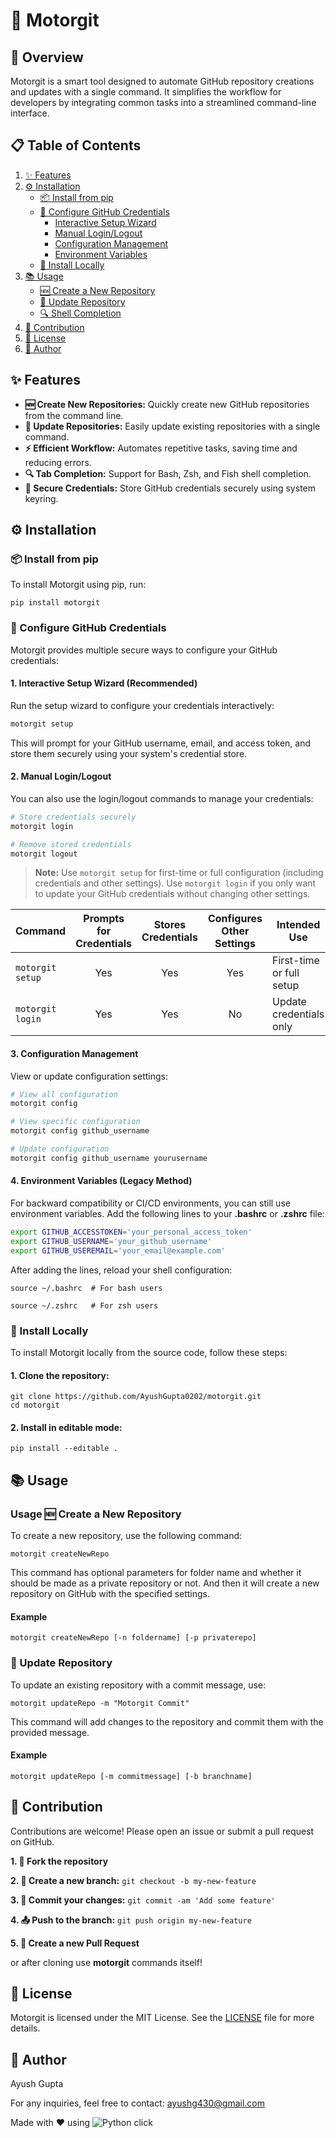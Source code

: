 # 🚀 Motorgit

## 🌟 Overview

Motorgit is a smart tool designed to automate GitHub repository creations and updates with a single command. It simplifies the workflow for developers by integrating common tasks into a streamlined command-line interface.

## 📋 Table of Contents

1. [✨ Features](#features)
2. [⚙️ Installation](#installation)
    - [📦 Install from pip](#install-from-pip)
    - [🔑 Configure GitHub Credentials](#configure-personal-access-token-pat-username-and-email)
      - [Interactive Setup Wizard](#1-interactive-setup-wizard-recommended)
      - [Manual Login/Logout](#2-manualloginlogout)
      - [Configuration Management](#3-configuration-management)
      - [Environment Variables](#4-environment-variables-legacy-method)
    - [🔧 Install Locally](#install-locally)
3. [📚 Usage](#usage)
    - [🆕 Create a New Repository](#create-a-new-repository)
    - [🔄 Update Repository](#update-repository)
    - [🔍 Shell Completion](#shell-completion)
4. [🤝 Contribution](#contribution)
5. [📜 License](#license)
6. [👤 Author](#author)

## ✨ Features

- **🆕 Create New Repositories:** Quickly create new GitHub repositories from the command line.
- **🔄 Update Repositories:** Easily update existing repositories with a single command.
- **⚡ Efficient Workflow:** Automates repetitive tasks, saving time and reducing errors.
- **🔍 Tab Completion:** Support for Bash, Zsh, and Fish shell completion.
- **🔐 Secure Credentials:** Store GitHub credentials securely using system keyring.

## ⚙️ Installation

### 📦 Install from pip

To install Motorgit using pip, run:

```
pip install motorgit
```
### 🔑 Configure GitHub Credentials

Motorgit provides multiple secure ways to configure your GitHub credentials:

#### 1. Interactive Setup Wizard (Recommended)

Run the setup wizard to configure your credentials interactively:

```bash
motorgit setup
```

This will prompt for your GitHub username, email, and access token, and store them securely using your system's credential store.

#### 2. Manual Login/Logout

You can also use the login/logout commands to manage your credentials:

```bash
# Store credentials securely
motorgit login

# Remove stored credentials
motorgit logout
```

> **Note:**
> Use `motorgit setup` for first-time or full configuration (including credentials and other settings).
> Use `motorgit login` if you only want to update your GitHub credentials without changing other settings.

| Command           | Prompts for Credentials | Stores Credentials | Configures Other Settings | Intended Use                |
|-------------------|:----------------------:|:------------------:|:------------------------:|-----------------------------|
| `motorgit setup`  |          Yes           |        Yes         |           Yes            | First-time or full setup    |
| `motorgit login`  |          Yes           |        Yes         |           No             | Update credentials only     |

#### 3. Configuration Management

View or update configuration settings:

```bash
# View all configuration
motorgit config

# View specific configuration
motorgit config github_username

# Update configuration
motorgit config github_username yourusername
```

#### 4. Environment Variables (Legacy Method)

For backward compatibility or CI/CD environments, you can still use environment variables.
Add the following lines to your **.bashrc** or **.zshrc** file:

```bash
export GITHUB_ACCESSTOKEN='your_personal_access_token'
export GITHUB_USERNAME='your_github_username'
export GITHUB_USEREMAIL='your_email@example.com'
```

After adding the lines, reload your shell configuration:
```
source ~/.bashrc  # For bash users
```
```
source ~/.zshrc   # For zsh users
```
### 🔧 Install Locally
To install Motorgit locally from the source code, follow these steps:

#### 1. Clone the repository:
```
git clone https://github.com/AyushGupta0202/motorgit.git
cd motorgit
```
#### 2. Install in editable mode:
```
pip install --editable .
```
## 📚 Usage
### Usage 🆕 Create a New Repository
To create a new repository, use the following command:
```
motorgit createNewRepo
```
This command has optional parameters for folder name and whether it should be made as a private repository or not.
And then it will create a new repository on GitHub with the specified settings.

#### Example
```
motorgit createNewRepo [-n foldername] [-p privaterepo]
```

### 🔄 Update Repository
To update an existing repository with a commit message, use:

```
motorgit updateRepo -m "Motorgit Commit"
```
This command will add changes to the repository and commit them with the provided message.
#### Example
```
motorgit updateRepo [-m commitmessage] [-b branchname]
```

## 🤝 Contribution
Contributions are welcome! Please open an issue or submit a pull request on GitHub.

**1. 🍴 Fork the repository**

**2. 🌿 Create a new branch:** `git checkout -b my-new-feature`

**3. 💾 Commit your changes:** `git commit -am 'Add some feature'`

**4. 📤 Push to the branch:** `git push origin my-new-feature`

**5. 🔁 Create a new Pull Request**

or after cloning use **motorgit** commands itself!

## 📜 License
Motorgit is licensed under the MIT License. See the [LICENSE](https://github.com/AyushGupta0202/motorgit/blob/main/LICENSE.txt) file for more details.

## 👤 Author
Ayush Gupta

For any inquiries, feel free to contact: ayushg430@gmail.com

Made with ❤️ using ![Python](https://img.shields.io/badge/python-3670A0?style=for-the-badge&logo=python&logoColor=ffdd54) click